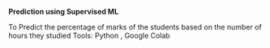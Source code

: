 **Prediction using Supervised ML**

To Predict the percentage of marks of the students based on the number of hours they studied
Tools: Python , Google Colab
